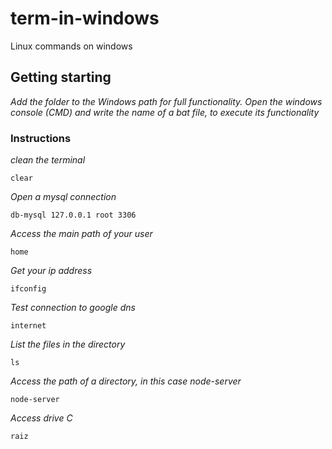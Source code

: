 # term-in-windows
 Linux commands on windows

## Getting starting
_Add the folder to the Windows path for full functionality._
_Open the windows console (CMD) and write the name of a bat file, to execute its functionality_

### Instructions
_clean the terminal_
```
clear
```
_Open a mysql connection_
```
db-mysql 127.0.0.1 root 3306
```
_Access the main path of your user_
```
home
```
_Get your ip address_
```
ifconfig
```
_Test connection to google dns_
```
internet
```
_List the files in the directory_
```
ls
```
_Access the path of a directory, in this case node-server_
```
node-server
```
_Access drive C_
```
raiz
```